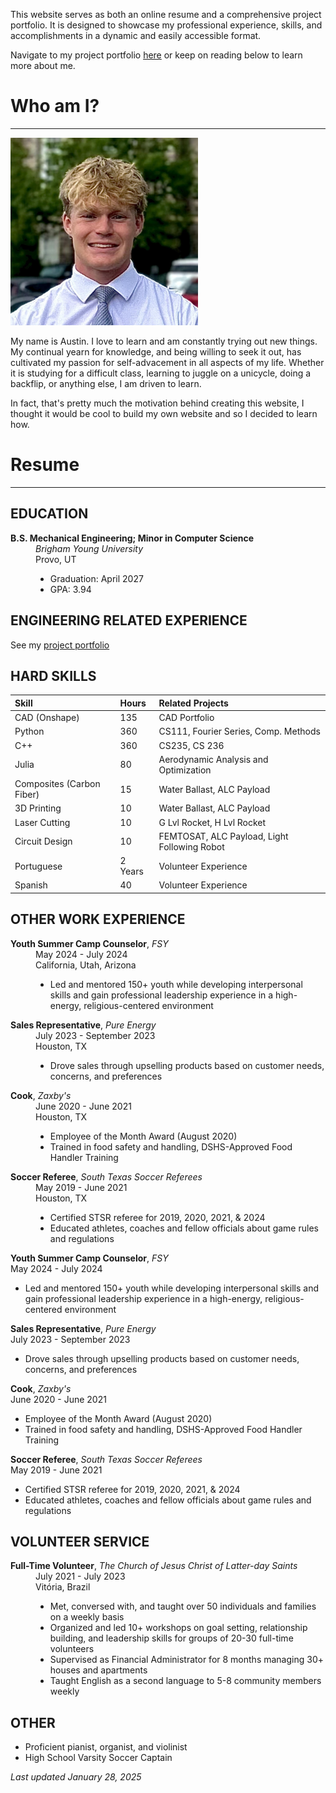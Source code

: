 This website serves as both an online resume and a comprehensive project portfolio. It is designed to showcase my professional experience, skills, and accomplishments in a dynamic and easily accessible format.

Navigate to my project portfolio [here](./project-portfolio-home.html) or keep on reading below to learn more about me.

# Who am I?

* * *


<img src="Images/profile.jpg" alt="Profile Picture" width="300" height="300">

My name is Austin. I love to learn and am constantly trying out new things. My continual yearn for knowledge, and being willing to seek it out, has cultivated my passion for self-advacement in all aspects of my life. Whether it is studying for a difficult class, learning to juggle on a unicycle, doing a backflip, or anything else, I am driven to learn. 

In fact, that's pretty much the motivation behind creating this website, I thought it would be cool to build my own website and so I decided to learn how.
<!-- Add in a link to a fun section about my hobbies, interests, and other stuff. -->

# Resume

* * *

## EDUCATION

<dl>
    <dt><b>B.S. Mechanical Engineering; Minor in Computer Science</b></dt>
    <dd>
        <i>Brigham Young University</i><br>Provo, UT
        <ul>
            <li>Graduation: April 2027</li>
            <li>GPA: 3.94</li>
        </ul>
    </dd>
</dl>

## ENGINEERING RELATED EXPERIENCE

See my [project portfolio](./project-portfolio-home.html)

## HARD SKILLS

| Skill | Hours | Related Projects |
|:-------------|:----------|:--------|
| CAD (Onshape) | 135 | CAD Portfolio |
| Python | 360 | CS111, Fourier Series, Comp. Methods |
| C++ | 360 | CS235, CS 236 |
| Julia | 80 | Aerodynamic Analysis and Optimization |
| Composites (Carbon Fiber) | 15 | Water Ballast, ALC Payload |
| 3D Printing | 10 |  Water Ballast, ALC Payload |
| Laser Cutting | 10 | G Lvl Rocket, H Lvl Rocket |
| Circuit Design | 10 | FEMTOSAT, ALC Payload, Light Following Robot |
| Portuguese | 2 Years | Volunteer Experience |
| Spanish | 40 | Volunteer Experience |

## OTHER WORK EXPERIENCE

<dl>
    <dt><b>Youth Summer Camp Counselor</b>, <i>FSY</i></dt>
    <dd>
        May 2024 - July 2024<br>California, Utah, Arizona
        <ul>
            <li>Led and mentored 150+ youth while developing interpersonal skills and gain professional leadership experience in a high-energy, religious-centered environment</li>
        </ul>
    </dd>
    <dt><b>Sales Representative</b>, <i>Pure Energy</i></dt>
    <dd>
        July 2023 - September 2023<br>Houston, TX
        <ul>
            <li>Drove sales through upselling products based on customer needs, concerns, and preferences</li>
        </ul>
    </dd>
    <dt><b>Cook</b>, <i>Zaxby's</i></dt>
    <dd>
        June 2020 - June 2021<br>Houston, TX
        <ul>
            <li>Employee of the Month Award (August 2020)</li>
            <li>Trained in food safety and handling, DSHS-Approved Food Handler Training</li>
        </ul>
    </dd>
    <dt><b>Soccer Referee</b>, <i>South Texas Soccer Referees</i></dt>
    <dd>
        May 2019 - June 2021<br>Houston, TX
        <ul>
            <li>Certified STSR referee for 2019, 2020, 2021, & 2024</li>
            <li>Educated athletes, coaches and fellow officials about game rules and regulations</li>
        </ul>
    </dd>
</dl>

**Youth Summer Camp Counselor**, _FSY_ <br>May 2024 - July 2024
   - Led and mentored 150+ youth while developing interpersonal skills and gain professional leadership experience in a high-energy, religious-centered environment

**Sales Representative**, _Pure Energy_<br>July 2023 - September 2023
   - Drove sales through upselling products based on customer needs, concerns, and preferences

**Cook**, _Zaxby's_<br>June 2020 - June 2021
   - Employee of the Month Award (August 2020)
   - Trained in food safety and handling, DSHS-Approved Food Handler Training

**Soccer Referee**, _South Texas Soccer Referees_<br>May 2019 - June 2021
   - Certified STSR referee for 2019, 2020, 2021, & 2024
   - Educated athletes, coaches and fellow officials about game rules and regulations

## VOLUNTEER SERVICE

<dl>
    <dt><b>Full-Time Volunteer</b>, <i>The Church of Jesus Christ of Latter-day Saints</i></dt>
    <dd>
        July 2021 - July 2023<br>Vitória, Brazil
        <ul>
            <li>Met, conversed with, and taught over 50 individuals and families on a weekly basis</li>
            <li>Organized and led 10+ workshops on goal setting, relationship building, and leadership skills for groups of 20-30 full-time volunteers</li>
            <li>Supervised as Financial Administrator for 8 months managing 30+ houses and apartments</li>
            <li>Taught English as a second language to 5-8 community members weekly</li>
        </ul>
    </dd>
</dl>

<!-- - **Full-Time Volunteer**, _The Church of Jesus Christ of Latter-day Saints_
    - July 2021 - July 2023
    - Met, conversed with, and taught over 50 individuals and families on a weekly basis
    - Organized and led 10+ workshops on goal setting, relationship building, and leadership skills for groups of 20-30 full-time volunteers
    - Supervised as Financial Administrator for 8 months managing 30+ houses and apartments
    - Taught English as a second language to 5-8 community members weekly -->

## OTHER

* Proficient pianist, organist, and violinist
* High School Varsity Soccer Captain

_Last updated January 28, 2025_